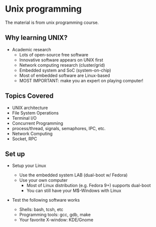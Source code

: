 # Unix programming
 The material is from unix programming course.

## Why learning UNIX?
 + Academic research
    + Lots of open-source free software
    + Innovative software appears on UNIX first
    + Network computing research (cluster/grid)
    + Embedded system and SoC (system-on-chip)
    + Most of embedded software are Linux-based
    + MOST IMPORTANT: make you an expert on playing computer!



## Topics Covered

+ UNIX architecture
+ File System Operations
+ Terminal I/O
+ Concurrent Programming
+ process/thread, signals, semaphores, IPC, etc.
+ Network Computing
+ Socket, RPC

## Set up

- Setup your Linux
	- Use the embedded system LAB (dual-boot w/ Fedora)
	- Use your own computer
		- Most of Linux distribution (e.g. Fedora 9+) supports dual-boot
		- You can still have your M$-Windows with Linux

- Test the following software works
	- Shells: bash, tcsh, etc
	- Programming tools: gcc, gdb, make
	- Your favorite X-window: KDE/Gnome



